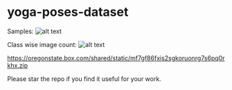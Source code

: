 # yoga-poses-dataset

Samples:
![alt text](https://github.com/DhruvJawalkar/yoga-poses-dataset/blob/master/dataset-samples/samples-1.png)

Class wise image count:
![alt text](https://github.com/DhruvJawalkar/yoga-poses-dataset/blob/master/dataset-samples/class-wise-images.png)


https://oregonstate.box.com/shared/static/mf7gf86fxis2sgkoruonrg7s6pq0rkhx.zip

Please star the repo if you find it useful for your work.







